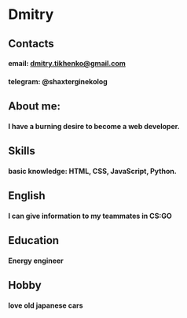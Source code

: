 # Dmitry
## Contacts
#### email: dmitry.tikhenko@gmail.com
#### telegram: @shaxterginekolog
## About me:
#### I have a burning desire to become a web developer.
## Skills
#### basic knowledge: HTML, CSS, JavaScript, Python.
## English 
#### I can give information to my teammates in CS:GO
## Education 
#### Energy engineer
## Hobby
#### love old japanese cars
